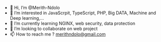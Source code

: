 - 👋 Hi, I’m @Merith-Ndolo
- 👀 I’m interested in JavaScrpit, TypeScript, PHP, Big DATA, Machine and Deep learning,...
- 🌱 I’m currently learning NGINX, web security, data protection
- 💞️ I’m looking to collaborate on web project
- 📫 How to reach me ? merithndolo@gmail.com

<!---
Merith-Ndolo/Merith-Ndolo is a ✨ special ✨ repository because its `README.md` (this file) appears on your GitHub profile.
You can click the Preview link to take a look at your changes.
--->

